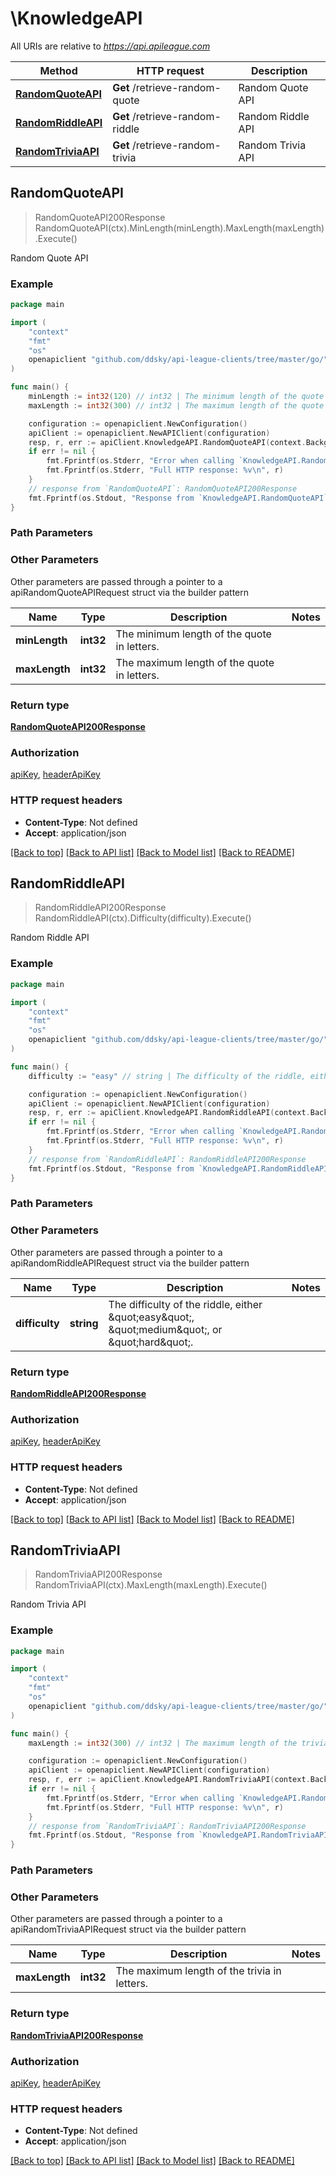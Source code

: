 # \KnowledgeAPI

All URIs are relative to *https://api.apileague.com*

Method | HTTP request | Description
------------- | ------------- | -------------
[**RandomQuoteAPI**](KnowledgeAPI.md#RandomQuoteAPI) | **Get** /retrieve-random-quote | Random Quote API
[**RandomRiddleAPI**](KnowledgeAPI.md#RandomRiddleAPI) | **Get** /retrieve-random-riddle | Random Riddle API
[**RandomTriviaAPI**](KnowledgeAPI.md#RandomTriviaAPI) | **Get** /retrieve-random-trivia | Random Trivia API



## RandomQuoteAPI

> RandomQuoteAPI200Response RandomQuoteAPI(ctx).MinLength(minLength).MaxLength(maxLength).Execute()

Random Quote API



### Example

```go
package main

import (
	"context"
	"fmt"
	"os"
	openapiclient "github.com/ddsky/api-league-clients/tree/master/go/"
)

func main() {
	minLength := int32(120) // int32 | The minimum length of the quote in letters. (optional)
	maxLength := int32(300) // int32 | The maximum length of the quote in letters. (optional)

	configuration := openapiclient.NewConfiguration()
	apiClient := openapiclient.NewAPIClient(configuration)
	resp, r, err := apiClient.KnowledgeAPI.RandomQuoteAPI(context.Background()).MinLength(minLength).MaxLength(maxLength).Execute()
	if err != nil {
		fmt.Fprintf(os.Stderr, "Error when calling `KnowledgeAPI.RandomQuoteAPI``: %v\n", err)
		fmt.Fprintf(os.Stderr, "Full HTTP response: %v\n", r)
	}
	// response from `RandomQuoteAPI`: RandomQuoteAPI200Response
	fmt.Fprintf(os.Stdout, "Response from `KnowledgeAPI.RandomQuoteAPI`: %v\n", resp)
}
```

### Path Parameters



### Other Parameters

Other parameters are passed through a pointer to a apiRandomQuoteAPIRequest struct via the builder pattern


Name | Type | Description  | Notes
------------- | ------------- | ------------- | -------------
 **minLength** | **int32** | The minimum length of the quote in letters. | 
 **maxLength** | **int32** | The maximum length of the quote in letters. | 

### Return type

[**RandomQuoteAPI200Response**](RandomQuoteAPI200Response.md)

### Authorization

[apiKey](../README.md#apiKey), [headerApiKey](../README.md#headerApiKey)

### HTTP request headers

- **Content-Type**: Not defined
- **Accept**: application/json

[[Back to top]](#) [[Back to API list]](../README.md#documentation-for-api-endpoints)
[[Back to Model list]](../README.md#documentation-for-models)
[[Back to README]](../README.md)


## RandomRiddleAPI

> RandomRiddleAPI200Response RandomRiddleAPI(ctx).Difficulty(difficulty).Execute()

Random Riddle API



### Example

```go
package main

import (
	"context"
	"fmt"
	"os"
	openapiclient "github.com/ddsky/api-league-clients/tree/master/go/"
)

func main() {
	difficulty := "easy" // string | The difficulty of the riddle, either \"easy\", \"medium\", or \"hard\". (optional)

	configuration := openapiclient.NewConfiguration()
	apiClient := openapiclient.NewAPIClient(configuration)
	resp, r, err := apiClient.KnowledgeAPI.RandomRiddleAPI(context.Background()).Difficulty(difficulty).Execute()
	if err != nil {
		fmt.Fprintf(os.Stderr, "Error when calling `KnowledgeAPI.RandomRiddleAPI``: %v\n", err)
		fmt.Fprintf(os.Stderr, "Full HTTP response: %v\n", r)
	}
	// response from `RandomRiddleAPI`: RandomRiddleAPI200Response
	fmt.Fprintf(os.Stdout, "Response from `KnowledgeAPI.RandomRiddleAPI`: %v\n", resp)
}
```

### Path Parameters



### Other Parameters

Other parameters are passed through a pointer to a apiRandomRiddleAPIRequest struct via the builder pattern


Name | Type | Description  | Notes
------------- | ------------- | ------------- | -------------
 **difficulty** | **string** | The difficulty of the riddle, either \&quot;easy\&quot;, \&quot;medium\&quot;, or \&quot;hard\&quot;. | 

### Return type

[**RandomRiddleAPI200Response**](RandomRiddleAPI200Response.md)

### Authorization

[apiKey](../README.md#apiKey), [headerApiKey](../README.md#headerApiKey)

### HTTP request headers

- **Content-Type**: Not defined
- **Accept**: application/json

[[Back to top]](#) [[Back to API list]](../README.md#documentation-for-api-endpoints)
[[Back to Model list]](../README.md#documentation-for-models)
[[Back to README]](../README.md)


## RandomTriviaAPI

> RandomTriviaAPI200Response RandomTriviaAPI(ctx).MaxLength(maxLength).Execute()

Random Trivia API



### Example

```go
package main

import (
	"context"
	"fmt"
	"os"
	openapiclient "github.com/ddsky/api-league-clients/tree/master/go/"
)

func main() {
	maxLength := int32(300) // int32 | The maximum length of the trivia in letters. (optional)

	configuration := openapiclient.NewConfiguration()
	apiClient := openapiclient.NewAPIClient(configuration)
	resp, r, err := apiClient.KnowledgeAPI.RandomTriviaAPI(context.Background()).MaxLength(maxLength).Execute()
	if err != nil {
		fmt.Fprintf(os.Stderr, "Error when calling `KnowledgeAPI.RandomTriviaAPI``: %v\n", err)
		fmt.Fprintf(os.Stderr, "Full HTTP response: %v\n", r)
	}
	// response from `RandomTriviaAPI`: RandomTriviaAPI200Response
	fmt.Fprintf(os.Stdout, "Response from `KnowledgeAPI.RandomTriviaAPI`: %v\n", resp)
}
```

### Path Parameters



### Other Parameters

Other parameters are passed through a pointer to a apiRandomTriviaAPIRequest struct via the builder pattern


Name | Type | Description  | Notes
------------- | ------------- | ------------- | -------------
 **maxLength** | **int32** | The maximum length of the trivia in letters. | 

### Return type

[**RandomTriviaAPI200Response**](RandomTriviaAPI200Response.md)

### Authorization

[apiKey](../README.md#apiKey), [headerApiKey](../README.md#headerApiKey)

### HTTP request headers

- **Content-Type**: Not defined
- **Accept**: application/json

[[Back to top]](#) [[Back to API list]](../README.md#documentation-for-api-endpoints)
[[Back to Model list]](../README.md#documentation-for-models)
[[Back to README]](../README.md)

